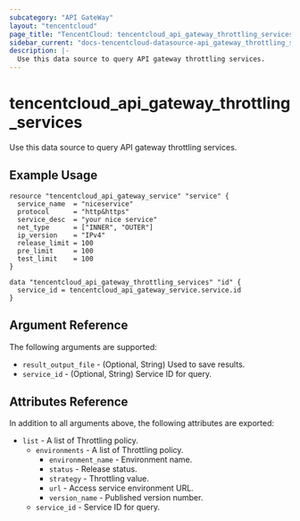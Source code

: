 ```yaml
---
subcategory: "API GateWay"
layout: "tencentcloud"
page_title: "TencentCloud: tencentcloud_api_gateway_throttling_services"
sidebar_current: "docs-tencentcloud-datasource-api_gateway_throttling_services"
description: |-
  Use this data source to query API gateway throttling services.
---
```


# tencentcloud_api_gateway_throttling_services

Use this data source to query API gateway throttling services.

## Example Usage

```hcl
resource "tencentcloud_api_gateway_service" "service" {
  service_name  = "niceservice"
  protocol      = "http&https"
  service_desc  = "your nice service"
  net_type      = ["INNER", "OUTER"]
  ip_version    = "IPv4"
  release_limit = 100
  pre_limit     = 100
  test_limit    = 100
}

data "tencentcloud_api_gateway_throttling_services" "id" {
  service_id = tencentcloud_api_gateway_service.service.id
}
```

## Argument Reference

The following arguments are supported:

* `result_output_file` - (Optional, String) Used to save results.
* `service_id` - (Optional, String) Service ID for query.

## Attributes Reference

In addition to all arguments above, the following attributes are exported:

* `list` - A list of Throttling policy.
  * `environments` - A list of Throttling policy.
    * `environment_name` - Environment name.
    * `status` - Release status.
    * `strategy` - Throttling value.
    * `url` - Access service environment URL.
    * `version_name` - Published version number.
  * `service_id` - Service ID for query.


